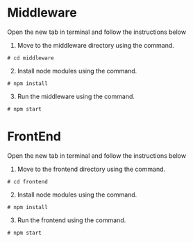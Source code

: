 # Middleware

Open the new tab in terminal and follow the instructions below

1. Move to the middleware directory using the command.

```terminal
# cd middleware
```

2. Install node modules using the command.

```terminal
# npm install
```

3. Run the middleware using the command.

```terminal
# npm start
```



# FrontEnd

Open the new tab in terminal and follow the instructions below

1. Move to the frontend directory using the command.

```terminal
# cd frontend
```

2. Install node modules using the command.

```terminal
# npm install
```

3. Run the frontend using the command.

```terminal
# npm start
```

